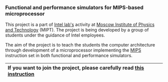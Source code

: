 ### Functional and performance simulators for MIPS-based microprocessor ###

This project is a part of [Intel lab's](http://ilab.fizteh.ru) activity at [Moscow Institute of Physics and Technology](http://phystech.edu/about/aboutmipt.html) (MIPT). The project is being developed by a group of students under the guidance of Intel employees.

The aim of the project is to teach the students the computer architecture through development of a microprocessor implementing the [MIPS](http://en.wikipedia.org/wiki/MIPS32) instruction set in both functional and performance simulators.

| If you want to join the project, please carefully read [this instruction](InstructionsForNewcomers) |
|:-------------------------------------------------------------------------------------------------------|

